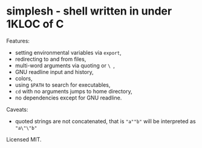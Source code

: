 # simplesh - shell written in under 1KLOC of C

Features:

- setting environmental variables via `export`,
- redirecting to and from files,
- multi-word arguments via quoting or `\ `,
- GNU readline input and history,
- colors,
- using `$PATH` to search for executables,
- `cd` with no arguments jumps to home directory,
- no dependencies except for GNU readline.

Caveats:

- quoted strings are not concatenated, that is `"a""b"` will be interpreted as `"a\"\"b"`

Licensed MIT.
